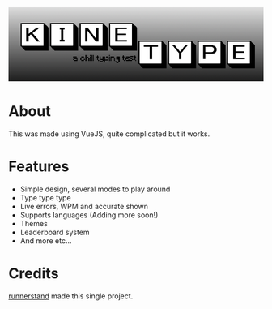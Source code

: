 [![](https://github.com/runnerstand/kinetype/blob/main/client/public/kine-type-logo.png?raw=true)](https://kinetype.vercel.app/)
<br />

# About
This was made using VueJS, quite complicated but it works.
# Features
- Simple design, several modes to play around
- Type type type
- Live errors, WPM and accurate shown
- Supports languages (Adding more soon!)
- Themes
- Leaderboard system
- And more etc...
# Credits
[runnerstand](https://github.com/runnerstand) made this single project.
